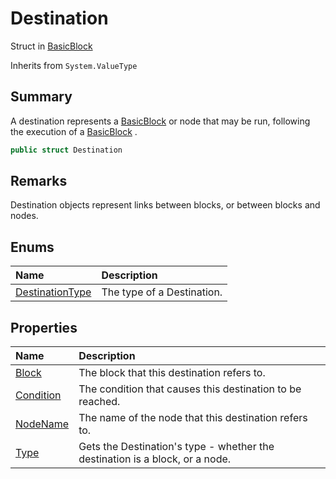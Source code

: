 # Destination

Struct in [BasicBlock](/api/csharp/yarn.compiler.basicblock.md)

Inherits from `System.ValueType`

## Summary


A destination represents a  <a href="yarn.compiler.basicblock.md">BasicBlock</a>  or node that may
be run, following the execution of a  <a href="yarn.compiler.basicblock.md">BasicBlock</a> .


```csharp
public struct Destination
```

## Remarks


Destination objects represent links between blocks, or between
blocks and nodes.


## Enums

|Name|Description|
|:---|:---|
|[DestinationType](/api/csharp/yarn.compiler.basicblock.destination.destinationtype.md)|The type of a Destination.|

## Properties

|Name|Description|
|:---|:---|
|[Block](/api/csharp/yarn.compiler.basicblock.destination.block.md)|The block that this destination refers to.|
|[Condition](/api/csharp/yarn.compiler.basicblock.destination.condition.md)|The condition that causes this destination to be reached.|
|[NodeName](/api/csharp/yarn.compiler.basicblock.destination.nodename.md)|The name of the node that this destination refers to.|
|[Type](/api/csharp/yarn.compiler.basicblock.destination.type.md)|Gets the Destination's type - whether the destination is a block, or a node.|


